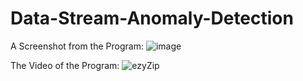 # Data-Stream-Anomaly-Detection

A Screenshot from the Program:
![image](https://github.com/user-attachments/assets/c452bb54-1bc1-410d-a2c3-ce507374eb44)


The Video of the Program:
![ezyZip](https://github.com/user-attachments/assets/c0a33abe-5ec1-45cf-8e82-f4caaabbb967)

